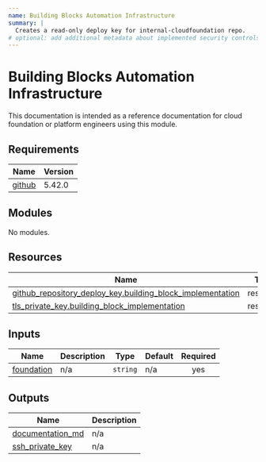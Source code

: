 ```yaml
---
name: Building Blocks Automation Infrastructure
summary: |
  Creates a read-only deploy key for internal-cloudfoundation repo.
# optional: add additional metadata about implemented security controls
---
```


# Building Blocks Automation Infrastructure

This documentation is intended as a reference documentation for cloud foundation or platform engineers using this module.

<!-- BEGIN_TF_DOCS -->
## Requirements

| Name | Version |
|------|---------|
| <a name="requirement_github"></a> [github](#requirement\_github) | 5.42.0 |

## Modules

No modules.

## Resources

| Name | Type |
|------|------|
| [github_repository_deploy_key.building_block_implementation](https://registry.terraform.io/providers/integrations/github/5.42.0/docs/resources/repository_deploy_key) | resource |
| [tls_private_key.building_block_implementation](https://registry.terraform.io/providers/hashicorp/tls/latest/docs/resources/private_key) | resource |

## Inputs

| Name | Description | Type | Default | Required |
|------|-------------|------|---------|:--------:|
| <a name="input_foundation"></a> [foundation](#input\_foundation) | n/a | `string` | n/a | yes |

## Outputs

| Name | Description |
|------|-------------|
| <a name="output_documentation_md"></a> [documentation\_md](#output\_documentation\_md) | n/a |
| <a name="output_ssh_private_key"></a> [ssh\_private\_key](#output\_ssh\_private\_key) | n/a |
<!-- END_TF_DOCS -->